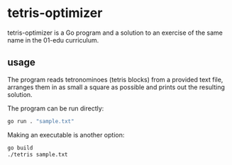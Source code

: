 # tetris-optimizer

tetris-optimizer is a Go program and a solution to an exercise of the same name in the 01-edu curriculum.

## usage

The program reads tetronominoes (tetris blocks) from a provided text file, arranges them in as small a square as possible and prints out the resulting solution.

The program can be run directly:

```bash
go run . "sample.txt"
```

Making an executable is another option:

```bash
go build
./tetris sample.txt
```
